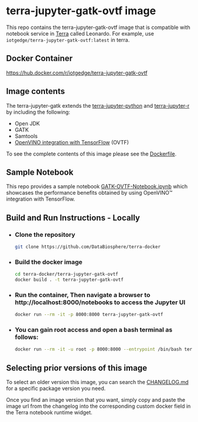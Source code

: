 # terra-jupyter-gatk-ovtf image

This repo contains the terra-jupyter-gatk-ovtf image that is compatible with notebook service in [Terra]("https://app.terra.bio/") called Leonardo. For example, use `iotgedge/terra-jupyter-gatk-ovtf:latest` in terra.

## Docker Container

https://hub.docker.com/r/iotgedge/terra-jupyter-gatk-ovtf

## Image contents

The terra-jupyter-gatk extends the [terra-jupyter-python](../terra-jupyter-python/README.md) and [terra-jupyter-r](../terra-jupyter-r/README.md) by including the following:

- Open JDK
- GATK
- Samtools
- [OpenVINO integration with TensorFlow](https://github.com/openvinotoolkit/openvino_tensorflow) (OVTF)

To see the complete contents of this image please see the [Dockerfile](./Dockerfile).

## Sample Notebook

This repo provides a sample notebook [GATK-OVTF-Notebook.ipynb](./GATK-OVTF-Notebook.ipynb) which showcases the performance benefits obtained by using OpenVINO™ integration with TensorFlow.

## Build and Run Instructions - **Locally**

- ### Clone the repository

  ```bash
  git clone https://github.com/DataBiosphere/terra-docker

  ```

- ### Build the docker image

  ```bash
  cd terra-docker/terra-jupyter-gatk-ovtf
  docker build . -t terra-jupyter-gatk-ovtf
  ```

- ### Run the container, Then navigate a browser to http://localhost:8000/notebooks to access the Jupyter UI

  ```bash
  docker run --rm -it -p 8000:8000 terra-jupyter-gatk-ovtf
  ```

- ### You can gain root access and open a bash terminal as follows:

  ```bash
  docker run --rm -it -u root -p 8000:8000 --entrypoint /bin/bash terra-jupyter-gatk-ovtf
  ```

## Selecting prior versions of this image

To select an older version this image, you can search the [CHANGELOG.md](./CHANGELOG.md) for a specific package version you need.

Once you find an image version that you want, simply copy and paste the image url from the changelog into the corresponding custom docker field in the Terra notebook runtime widget.
